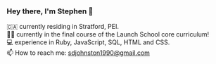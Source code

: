 ### Hey there, I'm Stephen 👋
🇨🇦 currently residing in Stratford, PEI.  
👨‍💻 currently in the final course of the Launch School core curriculum!  
💻 experience in Ruby, JavaScript, SQL, HTML and CSS.  
📫 How to reach me: sdjohnston1990@gmail.com

<!---
stephendjohnston/stephendjohnston is a ✨ special ✨ repository because its `README.md` (this file) appears on your GitHub profile.
You can click the Preview link to take a look at your changes.
--->

